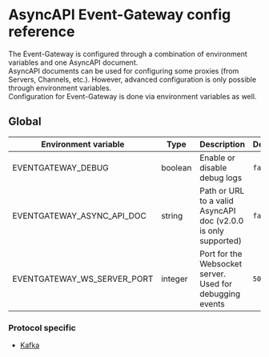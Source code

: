 # AsyncAPI Event-Gateway config reference
The Event-Gateway is configured through a combination of environment variables and one AsyncAPI document.  
AsyncAPI documents can be used for configuring some proxies (from Servers, Channels, etc.). However, advanced configuration is only possible through environment variables.  
Configuration for Event-Gateway is done via environment variables as well.

## Global
| Environment variable        | Type    | Description                                                    | Default | Required | examples                                                                                                    |
|-----------------------------|---------|----------------------------------------------------------------|---------|----------|-------------------------------------------------------------------------------------------------------------|
| EVENTGATEWAY_DEBUG          | boolean | Enable or disable debug logs                                              | `false` | No       | `true`, `false`                                                                                             |
| EVENTGATEWAY_ASYNC_API_DOC  | string  | Path or URL to a valid AsyncAPI doc (v2.0.0 is only supported) | `false` | No       | `/var/opt/streetlights.yml`, `https://github.com/asyncapi/spec/blob/master/examples/streetlights-kafka.yml` |
| EVENTGATEWAY_WS_SERVER_PORT | integer | Port for the Websocket server. Used for debugging events       | `5000`  | No       | `5000`, `9000`                                                                                              |


### Protocol specific
- [Kafka](kafka.md)